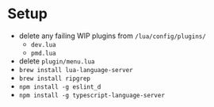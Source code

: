# Setup

- delete any failing WIP plugins from `/lua/config/plugins/`
    - `dev.lua`
    - `pmd.lua`
- delete `plugin/menu.lua`
- `brew install lua-language-server`
- `brew install ripgrep`
- `npm install -g eslint_d`
- `npm install -g typescript-language-server`
